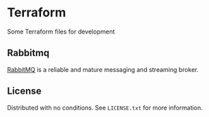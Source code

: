# Terraform

Some Terraform files for development

## Rabbitmq
[RabbitMQ](https://www.rabbitmq.com/) is a reliable and mature messaging and streaming broker.

<!-- LICENSE -->
## License

Distributed with no conditions. See `LICENSE.txt` for more information.
